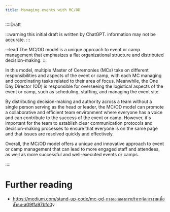 ```yaml
---
title: Managing events with MC/OD
---
```


::::Draft

:::warning
this initial draft is written by ChatGPT. information may not be accurate.
:::

:::lead
The MC/OD model is a unique approach to event or camp management that emphasizes a flat organizational structure and distributed decision-making.
:::

In this model, multiple Master of Ceremonies (MCs) take on different responsibilities and aspects of the event or camp, with each MC managing and coordinating tasks related to their area of focus. Meanwhile, the One Day Director (OD) is responsible for overseeing the logistical aspects of the event or camp, such as scheduling, staffing, and managing the event site.

By distributing decision-making and authority across a team without a single person serving as the head or leader, the MC/OD model can promote a collaborative and efficient team environment where everyone has a voice and can contribute to the success of the event or camp. However, it's important for the team to establish clear communication protocols and decision-making processes to ensure that everyone is on the same page and that issues are resolved quickly and effectively.

Overall, the MC/OD model offers a unique and innovative approach to event or camp management that can lead to more engaged staff and attendees, as well as more successful and well-executed events or camps.

::::

# Further reading

- <https://medium.com/stand-up-code/mc-od-ทางออกของการบริหารจัดการงานเพื่อสังคม-a09ffa97bfc0>v